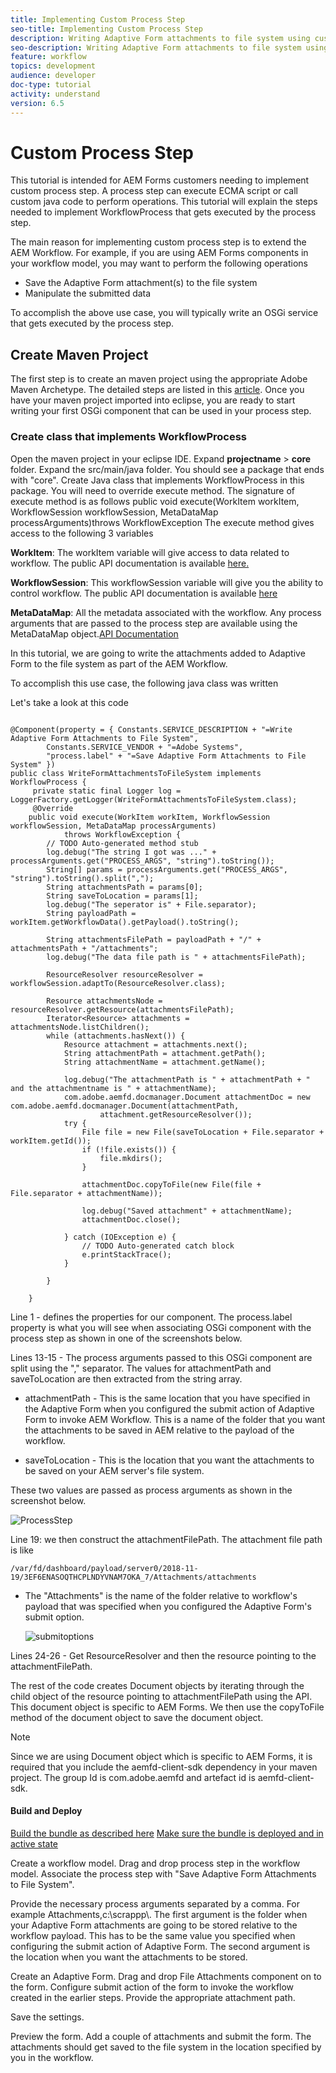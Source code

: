```yaml
---
title: Implementing Custom Process Step
seo-title: Implementing Custom Process Step
description: Writing Adaptive Form attachments to file system using custom process step
seo-description: Writing Adaptive Form attachments to file system using custom process step
feature: workflow
topics: development
audience: developer
doc-type: tutorial
activity: understand
version: 6.5
---
```


# Custom Process Step

This tutorial is intended for AEM Forms customers needing to implement custom process step. A process step can execute ECMA script or call custom java code to perform operations. This tutorial will explain the steps needed to implement WorkflowProcess that gets executed by the process step.

The main reason for implementing custom process step is to extend the AEM Workflow. For example, if you are using AEM Forms components in your workflow model, you may want to perform the following operations

* Save the Adaptive Form attachment(s) to the file system
* Manipulate the submitted data

To accomplish the above use case, you will typically write an OSGi service that gets executed by the process step.

## Create Maven Project

The first step is to create an maven project using the appropriate Adobe Maven Archetype. The detailed steps are listed in this [article](https://helpx.adobe.com/experience-manager/using/maven_arch13.html). Once you have your maven project imported into eclipse, you are ready to start writing your first OSGi component that can be used in your process step.


### Create class that implements WorkflowProcess

Open the maven project in your eclipse IDE. Expand **projectname** > **core** folder. Expand the src/main/java folder. You should see a package that ends with "core". Create Java class that implements WorkflowProcess in this package. You will need to override execute method. The signature of execute method is as follows
public void execute(WorkItem workItem, WorkflowSession workflowSession, MetaDataMap processArguments)throws WorkflowException 
The execute method gives access to the following 3 variables

**WorkItem**: The workItem variable will give access to data related to workflow. The public API documentation is available [here.](https://helpx.adobe.com/experience-manager/6-3/sites/developing/using/reference-materials/diff-previous/changes/com.adobe.granite.workflow.WorkflowSession.html)

 **WorkflowSession**: This workflowSession variable will give you the ability to control workflow. The public API documentation is available [here](https://helpx.adobe.com/experience-manager/6-3/sites/developing/using/reference-materials/diff-previous/changes/com.adobe.granite.workflow.WorkflowSession.html)

 **MetaDataMap**: All the metadata associated with the workflow. Any process arguments that are passed to the process step are available using the MetaDataMap object.[API Documentation](https://helpx.adobe.com/experience-manager/6-5/sites/developing/using/reference-materials/javadoc/com/adobe/granite/workflow/metadata/MetaDataMap.html)

In this tutorial, we are going to write the attachments added to Adaptive Form to the file system as part of the AEM Workflow.

To accomplish this use case, the following java class was written

Let's take a look at this code

```

@Component(property = { Constants.SERVICE_DESCRIPTION + "=Write Adaptive Form Attachments to File System",
        Constants.SERVICE_VENDOR + "=Adobe Systems",
        "process.label" + "=Save Adaptive Form Attachments to File System" })
public class WriteFormAttachmentsToFileSystem implements WorkflowProcess {
     private static final Logger log = LoggerFactory.getLogger(WriteFormAttachmentsToFileSystem.class);
     @Override
    public void execute(WorkItem workItem, WorkflowSession workflowSession, MetaDataMap processArguments)
            throws WorkflowException {
        // TODO Auto-generated method stub
        log.debug("The string I got was ..." + processArguments.get("PROCESS_ARGS", "string").toString());
        String[] params = processArguments.get("PROCESS_ARGS", "string").toString().split(",");
        String attachmentsPath = params[0];
        String saveToLocation = params[1];
        log.debug("The seperator is" + File.separator);
        String payloadPath = workItem.getWorkflowData().getPayload().toString();
 
        String attachmentsFilePath = payloadPath + "/" + attachmentsPath + "/attachments";
        log.debug("The data file path is " + attachmentsFilePath);
 
        ResourceResolver resourceResolver = workflowSession.adaptTo(ResourceResolver.class);
 
        Resource attachmentsNode = resourceResolver.getResource(attachmentsFilePath);
        Iterator<Resource> attachments = attachmentsNode.listChildren();
        while (attachments.hasNext()) {
            Resource attachment = attachments.next();
            String attachmentPath = attachment.getPath();
            String attachmentName = attachment.getName();
 
            log.debug("The attachmentPath is " + attachmentPath + " and the attachmentname is " + attachmentName);
            com.adobe.aemfd.docmanager.Document attachmentDoc = new com.adobe.aemfd.docmanager.Document(attachmentPath,
                    attachment.getResourceResolver());
            try {
                File file = new File(saveToLocation + File.separator + workItem.getId());
                if (!file.exists()) {
                    file.mkdirs();
                }
 
                attachmentDoc.copyToFile(new File(file + File.separator + attachmentName));
 
                log.debug("Saved attachment" + attachmentName);
                attachmentDoc.close();
 
            } catch (IOException e) {
                // TODO Auto-generated catch block
                e.printStackTrace();
            }
 
        }
 
    }

```

Line 1 - defines the properties for our component. The process.label property is what you will see when associating OSGi component with the process step as shown in one of the screenshots below.

Lines 13-15 - The process arguments passed to this OSGi component are split using the "," separator. The values for attachmentPath and saveToLocation are then extracted from the string array.

* attachmentPath - This is the same location that you have specified in the Adaptive Form when you configured the submit action of Adaptive Form to invoke AEM Workflow. This is a name of the folder that you want the attachments to be saved in AEM relative to the payload of the workflow.

* saveToLocation - This is the location that you want the attachments to be saved on your AEM server's file system.

These two values are passed as process arguments as shown in the screenshot below.

![ProcessStep](assets/implement-process-step.gif)


Line 19: we then construct the attachmentFilePath. The attachment file path is like

    /var/fd/dashboard/payload/server0/2018-11-19/3EF6ENASOQTHCPLNDYVNAM7OKA_7/Attachments/attachments

* The "Attachments" is the name of the folder relative to workflow's payload that was specified when you configured the Adaptive Form's submit option.

    ![submitoptions](assets/af-submit-options.gif)

Lines 24-26 - Get ResourceResolver and then the resource pointing to the attachmentFilePath.

The rest of the code creates Document objects by iterating through the child object of the resource pointing to attachmentFilePath using the API. This document object is specific to AEM Forms. We then use the copyToFile method of the document object to save the document object.

>[!NOTE]
>
>Since we are using Document object which is specific to AEM Forms, it is required that you include the aemfd-client-sdk dependency in your maven project. The group Id is com.adobe.aemfd and artefact id is aemfd-client-sdk.

#### Build and Deploy

[Build the bundle as described here](https://helpx.adobe.com/experience-manager/using/maven_arch13.html#BuildtheOSGibundleusingMaven)
[Make sure the bundle is deployed and in active state](http://localhost:4502/system/console/bundles)

Create a workflow model. Drag and drop process step in the workflow model. Associate the process step with "Save Adaptive Form Attachments to File System".

Provide the necessary process arguments separated by a comma. For example Attachments,c:\\scrappp\\. The first argument is the folder when your Adaptive Form attachments are going to be stored relative to the workflow payload. This has to be the same value you specified when configuring the submit action of Adaptive Form. The second argument is the location when you want the attachments to be stored.

Create an Adaptive Form. Drag and drop File Attachments component on to the form. Configure submit action of the form to invoke the workflow created in the earlier steps. Provide the appropriate attachment path.

Save the settings.

Preview the form. Add a couple of attachments and submit the form. The attachments should get saved to the file system in the location specified by you in the workflow.

